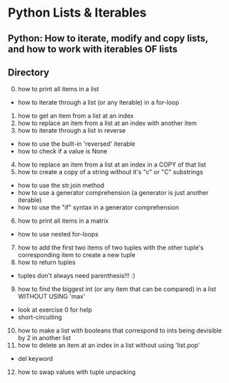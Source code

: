# Python Lists & Iterables
## Python: How to iterate, modify and copy lists, and how to work with iterables OF lists
## Directory
0. how to print all items in a list
- how to iterate through a list (or any iterable) in a for-loop
1. how to get an item from a list at an index
2. how to replace an item from a list at an index with another item
3. how to iterate through a list in reverse
- how to use the built-in 'reversed' iterable
- how to check if a value is None
4. how to replace an item from a list at an index in a COPY of that list
5. how to create a copy of a string without it's "c" or "C" substrings
- how to use the str.join method
- how to use a generator comprehension (a generator is just another iterable)
- how to use the "if" syntax in a generator comprehension
6. how to print all items in a matrix
- how to use nested for-loops
7. how to add the first two items of two tuples with the other tuple's corresponding item to create a new tuple
8. how to return tuples
- tuples don't always need parenthesis!!! :)
9. how to find the biggest int (or any item that can be compared) in a list WITHOUT USING 'max'
- look at exercise 0 for help
- short-circuiting
10. how to make a list with booleans that correspond to ints being devisible by 2 in another list
11. how to delete an item at an index in a list without using 'list.pop'
- del keyword
12. how to swap values with tuple unpacking
